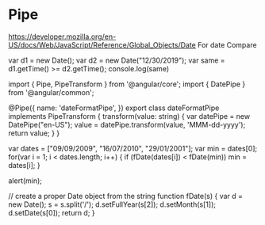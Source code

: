 # Pipe

https://developer.mozilla.org/en-US/docs/Web/JavaScript/Reference/Global_Objects/Date
For date Compare 


var d1 = new Date();
var d2 = new Date("12/30/2019");
var same = d1.getTime() >= d2.getTime();
console.log(same)





import { Pipe, PipeTransform } from '@angular/core';
import { DatePipe } from '@angular/common';

@Pipe({
    name: 'dateFormatPipe',
})
export class dateFormatPipe implements PipeTransform {
    transform(value: string) {
       var datePipe = new DatePipe("en-US");
        value = datePipe.transform(value, 'MMM-dd-yyyy');
        return value;
    }
}












var dates = ["09/09/2009", "16/07/2010", "29/01/2001"];
var min = dates[0];
for(var i = 1; i < dates.length; i++) {
  if (fDate(dates[i]) < fDate(min))
    min = dates[i];
}

alert(min);

// create a proper Date object from the string
function fDate(s) {
  var d = new Date();
  s = s.split('/');
  d.setFullYear(s[2]);
  d.setMonth(s[1]);
  d.setDate(s[0]);
  return d;
}
